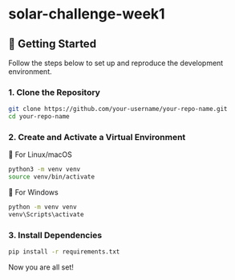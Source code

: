 # solar-challenge-week1


## 🚀 Getting Started

Follow the steps below to set up and reproduce the development environment.

### 1. Clone the Repository

```bash
git clone https://github.com/your-username/your-repo-name.git
cd your-repo-name
````

### 2. Create and Activate a Virtual Environment


🔁 For Linux/macOS

```bash
python3 -m venv venv
source venv/bin/activate
```


🔁 For Windows

```bash
python -m venv venv
venv\Scripts\activate
```


### 3. Install Dependencies

```bash
pip install -r requirements.txt
```

Now you are all set!